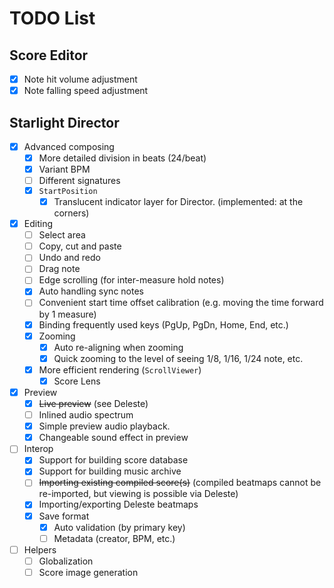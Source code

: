 # TODO List

## Score Editor

- [x] Note hit volume adjustment
- [x] Note falling speed adjustment

## Starlight Director

- [x] Advanced composing
  - [x] More detailed division in beats (24/beat)
  - [x] Variant BPM
  - [ ] Different signatures
  - [x] `StartPosition`
    - [x] Translucent indicator layer for Director. (implemented: at the corners)
- [x] Editing
  - [ ] Select area
  - [ ] Copy, cut and paste
  - [ ] Undo and redo
  - [ ] Drag note
  - [ ] Edge scrolling (for inter-measure hold notes)
  - [x] Auto handling sync notes
  - [ ] Convenient start time offset calibration (e.g. moving the time forward by 1 measure)
  - [x] Binding frequently used keys (PgUp, PgDn, Home, End, etc.)
  - [x] Zooming
    - [x] Auto re-aligning when zooming
    - [x] Quick zooming to the level of seeing 1/8, 1/16, 1/24 note, etc.
  - [x] More efficient rendering (`ScrollViewer`)
    - [x] Score Lens
- [x] Preview
  - [x] <del>Live preview</del> (see Deleste)
  - [ ] Inlined audio spectrum
  - [x] Simple preview audio playback.
  - [x] Changeable sound effect in preview
- [ ] Interop
  - [x] Support for building score database
  - [x] Support for building music archive
  - [ ] <del>Importing existing compiled score(s)</del> (compiled beatmaps cannot be re-imported, but viewing is possible via Deleste)
  - [x] Importing/exporting Deleste beatmaps
  - [x] Save format
    - [x] Auto validation (by primary key)
    - [ ] Metadata (creator, BPM, etc.)
- [ ] Helpers
  - [ ] Globalization
  - [ ] Score image generation
